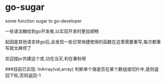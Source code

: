 # go-sugar

some function sugar to go-developer

一些语法糖给到go开发者,以实现开发时更加顺畅

起因是其他语言转go后,会发现一些日常快捷使用的函数在这里需要重写,每次都重写就太麻烦了

欢迎提pr共建这个库,功在当天,利在春秋呀

###目前已实现:
InArray(val,array) 判断单个值是否在某个数组或切片中,是则返回下标,否则返回-1
